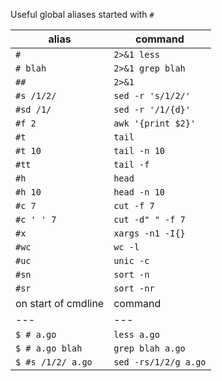 Useful global aliases started with `#`

| alias | command |
| --- | --- |
| `#`             | `2>&1 less` |
| `# blah`        | `2>&1 grep blah` |
| `##`            | `2>&1` |
| `#s /1/2/`      | `sed -r 's/1/2/'` |
| `#sd /1/`       | `sed -r '/1/{d}'` |
| `#f 2`          | `awk '{print $2}'` |
| `#t`            | `tail` |
| `#t 10`         | `tail -n 10` |
| `#tt`           | `tail -f` |
| `#h`            | `head` |
| `#h 10`         | `head -n 10` |
| `#c 7`          | `cut -f 7` |
| `#c ' ' 7`      | `cut -d" " -f 7` |
| `#x`            | `xargs -n1 -I{}` |
| `#wc`           | `wc -l` |
| `#uc`           | `unic -c` |
| `#sn`           | `sort -n` |
| `#sr`           | `sort -nr` |
| on start of cmdline | command |
| --- | --- |
| `$ # a.go`        | `less a.go` |
| `$ # a.go blah`   | `grep blah a.go` |
| `$ #s /1/2/ a.go` | `sed -rs/1/2/g a.go` |

